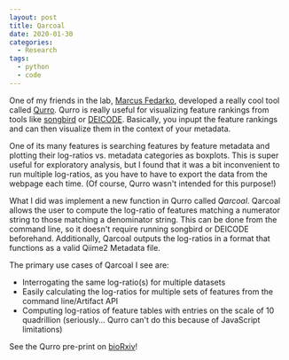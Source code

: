 ```yaml
---
layout: post
title: Qarcoal
date: 2020-01-30
categories:
  - Research
tags:
  - python
  - code
---
```


One of my friends in the lab, [Marcus Fedarko](https://twitter.com/mwfedarko), developed a really cool tool called [Qurro](https://github.com/biocore/qurro). Qurro is really useful for visualizing feature rankings from tools like [songbird](https://github.com/biocore/songbird) or [DEICODE](https://github.com/biocore/DEICODE). Basically, you inpupt the feature rankings and can then visualize them in the context of your metadata.

One of its many features is searching features by feature metadata and plotting their log-ratios vs. metadata categories as boxplots. This is super useful for exploratory analysis, but I found that it was a bit inconvenient to run multiple log-ratios, as you have to have to export the data from the webpage each time. (Of course, Qurro wasn't intended for this purpose!)

What I did was implement a new function in Qurro called *Qarcoal*. Qarcoal allows the user to compute the log-ratio of features matching a numerator string to those matching a denominator string. This can be done from the command line, so it doesn't require running songbird or DEICODE beforehand. Additionally, Qarcoal outputs the log-ratios in a format that functions as a valid Qiime2 Metadata file.

The primary use cases of Qarcoal I see are:

* Interrogating the same log-ratio(s) for multiple datasets
* Easily calculating the log-ratios for multiple sets of features from the command line/Artifact API
* Computing log-ratios of feature tables with entries on the scale of 10 quadrillion (seriously... Qurro can't do this because of JavaScript limitations)

See the Qurro pre-print on [bioRxiv](https://www.biorxiv.org/content/10.1101/2019.12.17.880047v1)!
